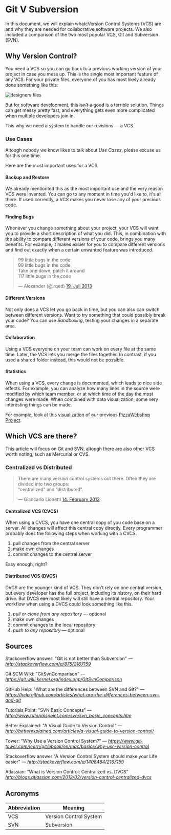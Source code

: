 # Git V Subversion
In this document, we will explain whatcVersion Control Systems (VCS) are and why they are needed for collaborative software projects.
We also included a comparison of the two most popular VCS, Git and Subversion (SVN).

## Why Version Control?
You need a VCS so you can go back to a previous working version of your project in case you mess up.
This is the single most important feature of any VCS.
For your private files, everyone of you has most likely already done something like this:

![designers files](http://i.imgur.com/VbWttOp.jpg)

But for software development, this ~~isn't a good~~ is a terrible solution. Things can get messy pretty fast, and everything gets even more complicated when multiple developers join in.

This why we need a system to handle our revisions &mdash; a VCS.

### Use Cases
Altough nobody we know likes to talk about *Use Cases*, please excuse us for this one time.

Here are the most important uses for a VCS.

#### Backup and Restore
We already mentionted this as the most important use and the very reason VCS were invented.
You can go to any moment in time you'd like to, it's all there. If used correctly, a VCS makes you never lose any of your precious code.

#### Finding Bugs
Whenever you change something about your project, your VCS will want you to provide a short description of what you did.
This, in combination with the ability to compare different versions of your code, brings you many benefits. For example, it makes easier for you to compare different versions and find out exactly when a certain unwanted feature was introduced.

<blockquote><p>99 little bugs in the code<br>99 little bugs in the code<br>Take one down, patch it around<br>117 little bugs in the code</p>&mdash; Alexander (@irqed) <a href="https://twitter.com/irqed/status/358212928404586498">19. Juli 2013</a></blockquote>

#### Different Versions
Not only does a VCS let you go back in time, but you can also can switch between different versions. Want to try something that could possibly break your code? You can use *Sandboxing*, testing your changes in a separate area.

#### Collaboration
Using a VCS everyone on your team can work on every file at the same time. Later, the VCS lets you merge the files together. In contrast, if you used a shared folder instead, this would not be possible.

#### Statistics
When using a VCS, every change is documented, which leads to nice side effects. For example, you can analyze how many lines in the source were modified by which team member, or at which time of the day the most changes were made.
When combined with data visualization, some very interesting things can be made.

For example, look at [this visualization](http://ghv.artzub.com/#repo=PizzaWebshop&climit=1000&user=thekaindorfcompany&run) of our previous [PizzaWebshop Project](https://github.com/TheKaindorfCompany/PizzaWebshop).

## Which VCS are there?

This article will focus on Git and SVN, altough there are also other VCS worth noting, such as Mercurial or CVS.

### Centralized vs Distributed
<blockquote>
<p>There are many version control systems out there. Often they are divided into two groups:<br>“centralized” and “distributed”.</p>
&mdash; Giancarlo Lionetti <a href="http://blogs.atlassian.com/2012/02/version-control-centralized-dvcs">14. February 2012</a>
</blockquote>

#### Centralized VCS (CVCS)
When using a CVCS, you have one central copy of you code base on a server. All changes will affect this central copy directly.
Every programmer probably does the following steps when working with a CVCS.

1. pull changes from the central server
2. make own changes
3. commit changes to the central server

Easy enough, right?

#### Distributed VCS (DVCS)
DVCS are the younger kind of VCS. They don't rely on one central version, but every developer has the full project, including its history, on their hard drive. But DVCS ~~can~~ most likely will still have a central repository. Your workflow when using a DVCS could look something like this.

1. *pull or clone from any repository* &mdash; optional
2. make own changes
3. commit changes to the local repository
4. *push to any repository* &mdash; optional

## Sources
Stackoverflow answer: "Git is not better than Subversion" &mdash; <cite>http://stackoverflow.com/a/875/2167159</cite>

Git SCM Wiki: "GitSvnComparison" &mdash; <cite>https://git.wiki.kernel.org/index.php/GitSvnComparison</cite>

GitHub Help: "What are the differences between SVN and Git?" &mdash; <cite>https://help.github.com/articles/what-are-the-differences-between-svn-and-git</cite>

Tutorials Point: "SVN Basic Concepts" &mdash; <cite>http://www.tutorialspoint.com/svn/svn_basic_concepts.htm</cite>

Better Explained: "A Visual Guide to Version Control" &mdash; <cite>http://betterexplained.com/articles/a-visual-guide-to-version-control/</cite>

Tower: "Why Use a Version Control System?" &mdash; <cite>https://www.git-tower.com/learn/git/ebook/en/mac/basics/why-use-version-control</cite>

Stackoverflow answer "A Version Control System should make your Life easier" &mdash; <cite>http://stackoverflow.com/a/1408464/2167159</cite>

Atlassian: "What is Version Control: Centralized vs. DVCS" <cite>http://blogs.atlassian.com/2012/02/version-control-centralized-dvcs</cite>

## Acronyms
| Abbreviation | Meaning                |
|--------------|------------------------|
| VCS          | Version Control System |
| SVN          | Subversion             |
